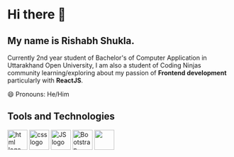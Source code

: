 # Hi there 👋 
## My name is Rishabh Shukla.
Currently 2nd year student of Bachelor's of Computer Application in Uttarakhand Open University, I am also a student of Coding Ninjas community learning/exploring about my passion of **Frontend development** particularly with **ReactJS**.

😄 Pronouns: He/Him
## Tools and Technologies
<a href="https://developer.mozilla.org/en-US/docs/Web/HTML"><img src="https://upload.wikimedia.org/wikipedia/commons/thumb/6/61/HTML5_logo_and_wordmark.svg/2048px-HTML5_logo_and_wordmark.svg.png" alt="html logo" height=45></a>
<a href="https://developer.mozilla.org/en-US/docs/Web/CSS"><img src="https://w7.pngwing.com/pngs/696/424/png-transparent-logo-css-css3-thumbnail.png" alt="css logo" height=45></a>
<a href="https://developer.mozilla.org/en-US/docs/Web/JavaScript"><img src="https://upload.wikimedia.org/wikipedia/commons/thumb/6/6a/JavaScript-logo.png/800px-JavaScript-logo.png" alt="JS logo" height=45></a>
<a href="https://getbootstrap.com/docs/5.3/getting-started/introduction/"><img src="https://upload.wikimedia.org/wikipedia/commons/thumb/b/b2/Bootstrap_logo.svg/2560px-Bootstrap_logo.svg.png" alt="Bootstrap-logo" height="45"></a>
<a href="https://tailwindcss.com/docs/installation"><img src="https://cdn.icon-icons.com/icons2/2699/PNG/512/tailwindcss_logo_icon_170649.png" alt="" height="45"></a>

<!--
**Persu1t/Persu1t** is a ✨ _special_ ✨ repository because its `README.md` (this file) appears on your GitHub profile.

Here are some ideas to get you started:

- 🔭 I’m currently working on ...
- 🌱 I’m currently learning ...
- 👯 I’m looking to collaborate on ...
- 🤔 I’m looking for help with ...
- 💬 Ask me about ...
- 📫 How to reach me: ...
- ⚡ Fun fact: ...
-->
